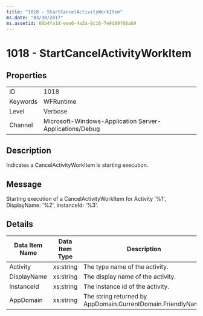 ```yaml
---
title: "1018 - StartCancelActivityWorkItem"
ms.date: "03/30/2017"
ms.assetid: 68b4fa1d-eee6-4a2a-8c16-7e9d89f08ab9
---
```

# 1018 - StartCancelActivityWorkItem
## Properties  


|||  
|-|-|  
|ID|1018|  
|Keywords|WFRuntime|  
|Level|Verbose|  
|Channel|Microsoft-Windows-Application Server-Applications/Debug|  

## Description  
 Indicates a CancelActivityWorkItem is starting execution.  

## Message  
 Starting execution of a CancelActivityWorkItem for Activity '%1', DisplayName: '%2', InstanceId: '%3'.  

## Details  


| Data Item Name | Data Item Type |                         Description                          |
|----------------|----------------|--------------------------------------------------------------|
|    Activity    |   xs:string    |                The type name of the activity.                |
|  DisplayName   |   xs:string    |              The display name of the activity.               |
|   InstanceId   |   xs:string    |               The instance id of the activity.               |
|   AppDomain    |   xs:string    | The string returned by AppDomain.CurrentDomain.FriendlyName. |

